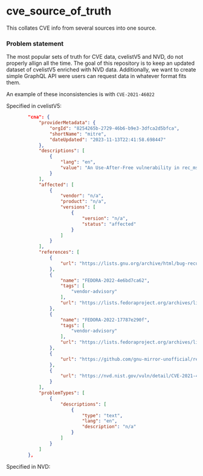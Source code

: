 # cve_source_of_truth

This collates CVE info from several sources into one source.

### Problem statement

The most popular sets of truth for CVE data, cvelistV5 and NVD, do not properly allign all the time.
The goal of this repository is to keep an updated dataset of cvelistV5 enriched with NVD data.
Additionally, we want to create simple GraphQL API were users can request data in whatever format fits them.

An example of these inconsistencies is with `CVE-2021-46022`

Specified in cvelistV5:

```json
        "cna": {
            "providerMetadata": {
                "orgId": "8254265b-2729-46b6-b9e3-3dfca2d5bfca",
                "shortName": "mitre",
                "dateUpdated": "2023-11-13T22:41:58.698447"
            },
            "descriptions": [
                {
                    "lang": "en",
                    "value": "An Use-After-Free vulnerability in rec_mset_elem_destroy() at rec-mset.c of GNU Recutils v1.8.90 can lead to a segmentation fault or application crash."
                }
            ],
            "affected": [
                {
                    "vendor": "n/a",
                    "product": "n/a",
                    "versions": [
                        {
                            "version": "n/a",
                            "status": "affected"
                        }
                    ]
                }
            ],
            "references": [
                {
                    "url": "https://lists.gnu.org/archive/html/bug-recutils/2021-12/msg00007.html"
                },
                {
                    "name": "FEDORA-2022-4e6bd7ca62",
                    "tags": [
                        "vendor-advisory"
                    ],
                    "url": "https://lists.fedoraproject.org/archives/list/package-announce%40lists.fedoraproject.org/message/VRSXSN2XF6PX74WDYVV26TQMYIFAEQ3T/"
                },
                {
                    "name": "FEDORA-2022-17787e290f",
                    "tags": [
                        "vendor-advisory"
                    ],
                    "url": "https://lists.fedoraproject.org/archives/list/package-announce%40lists.fedoraproject.org/message/TDVOFC3HTBG7DF2PZTEXRMG4CV2F55UF/"
                },
                {
                    "url": "https://github.com/gnu-mirror-unofficial/recutils/commit/34b75ed7ad492c8e38b669ebafe0176f1f9992d2"
                },
                {
                    "url": "https://nvd.nist.gov/vuln/detail/CVE-2021-46022"
                }
            ],
            "problemTypes": [
                {
                    "descriptions": [
                        {
                            "type": "text",
                            "lang": "en",
                            "description": "n/a"
                        }
                    ]
                }
            ]
        },
```

Specified in NVD:
